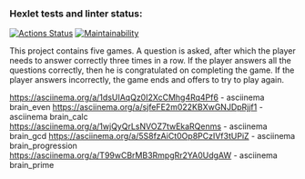 
### Hexlet tests and linter status:
[![Actions Status](https://github.com/dromant1k/python-project-49/actions/workflows/hexlet-check.yml/badge.svg)](https://github.com/dromant1k/python-project-49/actions)
[![Maintainability](https://api.codeclimate.com/v1/badges/af94026067050bb27d8a/maintainability)](https://codeclimate.com/github/dromant1k/python-project-49/maintainability)

This project contains five games. A question is asked, after which the player needs to answer correctly three times in a row. If the player answers all the questions correctly, then he is congratulated on completing the game. If the player answers incorrectly, the game ends and offers to try to play again.

https://asciinema.org/a/1dsUIAqQz0I2XcCMhg4Rq4Pf6 - asciinema brain_even
https://asciinema.org/a/sjfeFE2m022KBXwGNJDpRjjf1 - asciinema brain_calc
https://asciinema.org/a/1wjQyQrLsNVOZ7twEkaRQenms - asciinema brain_gcd
https://asciinema.org/a/5S8fzAiCt0Op8PCzIVf3tUPiZ - asciinema brain_progression
https://asciinema.org/a/T99wCBrMB3RmpgRr2YA0UdgAW - asciinema brain_prime
